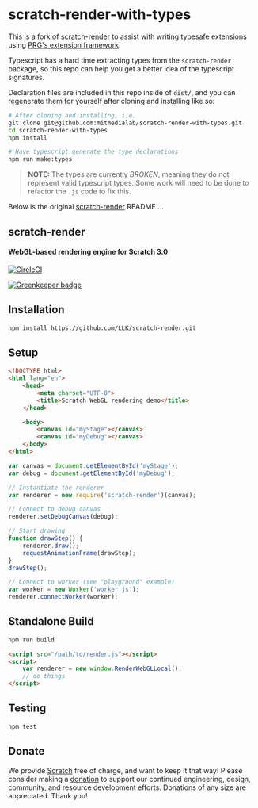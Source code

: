 # scratch-render-with-types

This is a fork of [scratch-render](https://github.com/LLK/scratch-render) to assist with writing typesafe extensions using [PRG's extension framework](https://github.com/mitmedialab/prg-extension-boilerplate). 

Typescript has a hard time extracting types from the `scratch-render` package, so this repo can help you get a better idea of the typescript signatures.

Declaration files are included in this repo inside of `dist/`, and you can regenerate them for yourself after cloning and installing like so:

```bash
# After cloning and installing, i.e.
git clone git@github.com:mitmedialab/scratch-render-with-types.git
cd scratch-render-with-types
npm install

# Have typescript generate the type declarations
npm run make:types
```

> **NOTE:** The types are currently _BROKEN_, meaning they do not represent valid typescript types. Some work will need to be done to refactor the `.js` code to fix this. 

Below is the original [scratch-render](https://github.com/LLK/scratch-render) README ...

## scratch-render
#### WebGL-based rendering engine for Scratch 3.0

[![CircleCI](https://circleci.com/gh/LLK/scratch-render/tree/develop.svg?style=shield&circle-token=310da166a745295d515b3b90f3bad10f23b84405)](https://circleci.com/gh/LLK/scratch-render?branch=develop)

[![Greenkeeper badge](https://badges.greenkeeper.io/LLK/scratch-render.svg)](https://greenkeeper.io/)

## Installation
```bash
npm install https://github.com/LLK/scratch-render.git
```

## Setup
```html
<!DOCTYPE html>
<html lang="en">
    <head>
        <meta charset="UTF-8">
        <title>Scratch WebGL rendering demo</title>
    </head>

    <body>
        <canvas id="myStage"></canvas>
        <canvas id="myDebug"></canvas>
    </body>
</html>
```

```js
var canvas = document.getElementById('myStage');
var debug = document.getElementById('myDebug');

// Instantiate the renderer
var renderer = new require('scratch-render')(canvas);

// Connect to debug canvas
renderer.setDebugCanvas(debug);

// Start drawing
function drawStep() {
    renderer.draw();
    requestAnimationFrame(drawStep);
}
drawStep();

// Connect to worker (see "playground" example)
var worker = new Worker('worker.js');
renderer.connectWorker(worker);
```

## Standalone Build
```bash
npm run build
```

```html
<script src="/path/to/render.js"></script>
<script>
    var renderer = new window.RenderWebGLLocal();
    // do things
</script>
```

## Testing
```bash
npm test
```

## Donate
We provide [Scratch](https://scratch.mit.edu) free of charge, and want to keep it that way! Please consider making a [donation](https://secure.donationpay.org/scratchfoundation/) to support our continued engineering, design, community, and resource development efforts. Donations of any size are appreciated. Thank you!
